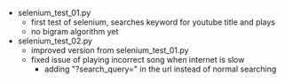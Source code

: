 - selenium_test_01.py
    - first test of selenium, searches keyword for youtube title and plays
    - no bigram algorithm yet
- selenium_test_02.py
    - improved version from selenium_test_01.py
    - fixed issue of playing incorrect song when internet is slow
        - adding "?search_query=" in the url instead of normal searching
